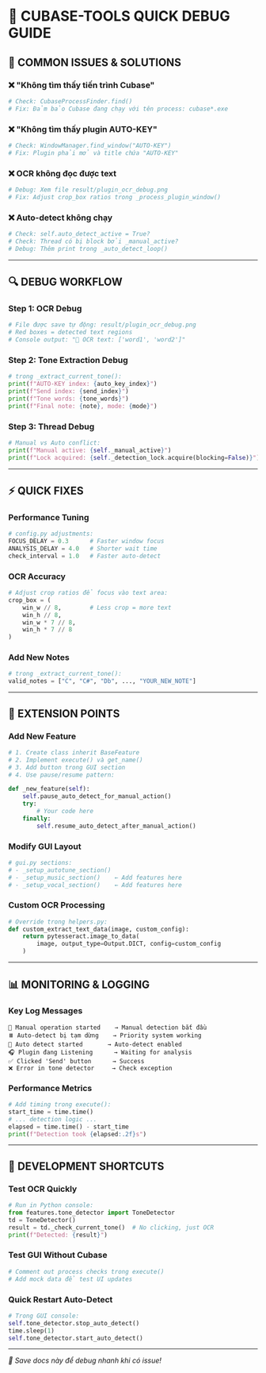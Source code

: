 # 🔧 CUBASE-TOOLS QUICK DEBUG GUIDE

## 🚨 **COMMON ISSUES & SOLUTIONS**

### **❌ "Không tìm thấy tiến trình Cubase"**
```python
# Check: CubaseProcessFinder.find() 
# Fix: Đảm bảo Cubase đang chạy với tên process: cubase*.exe
```

### **❌ "Không tìm thấy plugin AUTO-KEY"**  
```python
# Check: WindowManager.find_window("AUTO-KEY")
# Fix: Plugin phải mở và title chứa "AUTO-KEY"
```

### **❌ OCR không đọc được text**
```python
# Debug: Xem file result/plugin_ocr_debug.png  
# Fix: Adjust crop_box ratios trong _process_plugin_window()
```

### **❌ Auto-detect không chạy**
```python  
# Check: self.auto_detect_active = True?
# Check: Thread có bị block bởi _manual_active?
# Debug: Thêm print trong _auto_detect_loop()
```

---

## 🔍 **DEBUG WORKFLOW**

### **Step 1: OCR Debug**
```python
# File được save tự động: result/plugin_ocr_debug.png
# Red boxes = detected text regions
# Console output: "📜 OCR text: ['word1', 'word2']"
```

### **Step 2: Tone Extraction Debug**  
```python
# trong _extract_current_tone():
print(f"AUTO-KEY index: {auto_key_index}")
print(f"Send index: {send_index}")  
print(f"Tone words: {tone_words}")
print(f"Final note: {note}, mode: {mode}")
```

### **Step 3: Thread Debug**
```python
# Manual vs Auto conflict:
print(f"Manual active: {self._manual_active}")
print(f"Lock acquired: {self._detection_lock.acquire(blocking=False)}")
```

---

## ⚡ **QUICK FIXES**

### **Performance Tuning**
```python
# config.py adjustments:
FOCUS_DELAY = 0.3      # Faster window focus
ANALYSIS_DELAY = 4.0   # Shorter wait time  
check_interval = 1.0   # Faster auto-detect
```

### **OCR Accuracy**
```python  
# Adjust crop ratios để focus vào text area:
crop_box = (
    win_w // 8,        # Less crop = more text
    win_h // 8,        
    win_w * 7 // 8,    
    win_h * 7 // 8     
)
```

### **Add New Notes**  
```python
# trong _extract_current_tone():
valid_notes = ["C", "C#", "Db", ..., "YOUR_NEW_NOTE"]
```

---

## 🎯 **EXTENSION POINTS**

### **Add New Feature**
```python
# 1. Create class inherit BaseFeature
# 2. Implement execute() và get_name()  
# 3. Add button trong GUI section
# 4. Use pause/resume pattern:

def _new_feature(self):
    self.pause_auto_detect_for_manual_action()
    try:
        # Your code here
    finally:
        self.resume_auto_detect_after_manual_action()
```

### **Modify GUI Layout**
```python
# gui.py sections:
# - _setup_autotune_section() 
# - _setup_music_section()    ← Add features here
# - _setup_vocal_section()    ← Add features here
```

### **Custom OCR Processing**
```python
# Override trong helpers.py:
def custom_extract_text_data(image, custom_config):
    return pytesseract.image_to_data(
        image, output_type=Output.DICT, config=custom_config
    )
```

---

## 📊 **MONITORING & LOGGING**

### **Key Log Messages**
```
🎯 Manual operation started    → Manual detection bắt đầu
⏸️ Auto-detect bị tạm dừng    → Priority system working  
🔄 Auto detect started       → Auto-detect enabled
🎧 Plugin đang Listening      → Waiting for analysis
✅ Clicked 'Send' button      → Success
❌ Error in tone detector     → Check exception
```

### **Performance Metrics**
```python
# Add timing trong execute():
start_time = time.time()
# ... detection logic ...
elapsed = time.time() - start_time
print(f"Detection took {elapsed:.2f}s")
```

---

## 🚀 **DEVELOPMENT SHORTCUTS**

### **Test OCR Quickly**
```python
# Run in Python console:
from features.tone_detector import ToneDetector  
td = ToneDetector()
result = td._check_current_tone()  # No clicking, just OCR
print(f"Detected: {result}")
```

### **Test GUI Without Cubase**  
```python
# Comment out process checks trong execute()
# Add mock data để test UI updates
```

### **Quick Restart Auto-Detect**
```python
# Trong GUI console:
self.tone_detector.stop_auto_detect()
time.sleep(1)  
self.tone_detector.start_auto_detect()
```

---

*🎯 Save docs này để debug nhanh khi có issue!*